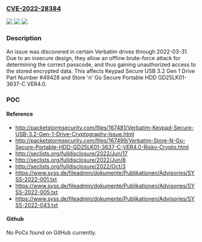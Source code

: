 ### [CVE-2022-28384](https://cve.mitre.org/cgi-bin/cvename.cgi?name=CVE-2022-28384)
![](https://img.shields.io/static/v1?label=Product&message=n%2Fa&color=blue)
![](https://img.shields.io/static/v1?label=Version&message=n%2Fa&color=blue)
![](https://img.shields.io/static/v1?label=Vulnerability&message=n%2Fa&color=brighgreen)

### Description

An issue was discovered in certain Verbatim drives through 2022-03-31. Due to an insecure design, they allow an offline brute-force attack for determining the correct passcode, and thus gaining unauthorized access to the stored encrypted data. This affects Keypad Secure USB 3.2 Gen 1 Drive Part Number #49428 and Store 'n' Go Secure Portable HDD GD25LK01-3637-C VER4.0.

### POC

#### Reference
- http://packetstormsecurity.com/files/167481/Verbatim-Keypad-Secure-USB-3.2-Gen-1-Drive-Cryptography-Issue.html
- http://packetstormsecurity.com/files/167499/Verbatim-Store-N-Go-Secure-Portable-HDD-GD25LK01-3637-C-VER4.0-Risky-Crypto.html
- http://seclists.org/fulldisclosure/2022/Jun/17
- http://seclists.org/fulldisclosure/2022/Jun/8
- http://seclists.org/fulldisclosure/2022/Oct/3
- https://www.syss.de/fileadmin/dokumente/Publikationen/Advisories/SYSS-2022-001.txt
- https://www.syss.de/fileadmin/dokumente/Publikationen/Advisories/SYSS-2022-005.txt
- https://www.syss.de/fileadmin/dokumente/Publikationen/Advisories/SYSS-2022-043.txt

#### Github
No PoCs found on GitHub currently.

